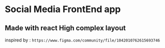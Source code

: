 # Social Media FrontEnd app 
## Made with react High complex layout
inspired by : `https://www.figma.com/community/file/1042010762615693746`